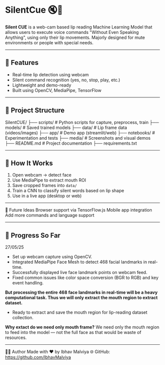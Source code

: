 # SilentCue 🔇🧠

**Silent CUE** is a web-cam based lip reading Machine Learning Model that allows users to execute voice commands "Without Even Speaking Anything", using only their lip movements. Majorly designed for mute environments or people with special needs.

---

## 🚀 Features

- Real-time lip detection using webcam
- Silent command recognition (yes, no, stop, play, etc.)
- Lightweight and demo-ready
- Built using OpenCV, MediaPipe, TensorFlow

---

## 📁 Project Structure
SilentCUE/
├── scripts/ # Python scripts for capture, preprocess, train
├── models/ # Saved trained models
├── data/ # Lip frame data (videos/images)
├── app/ # Demo app (streamlit/web)
├── notebooks/ # Experimentation and tests
├── media/ # Screenshots and visual demos
├── README.md # Project documentation
├── requirements.txt


---

## 🧠 How It Works

1. Open webcam → detect face
2. Use MediaPipe to extract mouth ROI
3. Save cropped frames into `data/`
4. Train a CNN to classify silent words based on lip shape
5. Use in a live app (desktop or web)

---


🔮 Future Ideas
Browser support via TensorFlow.js
Mobile app integration
Add more commands and language support

---
## 🚧 Progress So Far

27/05/25
- Set up webcam capture using OpenCV.
- Integrated MediaPipe Face Mesh to detect 468 facial landmarks in real-time.
- Successfully displayed live face landmark points on webcam feed.
- Fixed common issues like color space conversion (BGR to RGB) and key event handling.

**But processing the entire 468 face landmarks in real-time will be a heavy computational task. Thus we will only extract the mouth region to extract dataset.**
- Ready to extract and save the mouth region for lip-reading dataset collection.

**Why extact do we need only mouth frame?**
We need only the mouth region to feed into the model — not the full face as that would be waste of resources.


---


🧑‍💻 Author
Made with ❤️ by Ibhav Malviya
🌐 GitHub: https://github.com/IbhavMalviya

